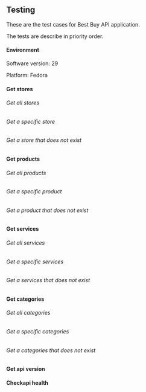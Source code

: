 ## Testing

These are the test cases for Best Buy API application.

The tests are describe in priority order.

#### Environment

Software version: 29

Platform: Fedora

#### Get stores

###### Get all stores

###### Get a specific store

###### Get a store that does not exist

#### Get products

###### Get all products

###### Get a specific product

###### Get a product that does not exist

#### Get services

###### Get all services

###### Get a specific services

###### Get a services that does not exist

#### Get categories

###### Get all categories

###### Get a specific categories

###### Get a categories that does not exist

#### Get api version

#### Checkapi health
